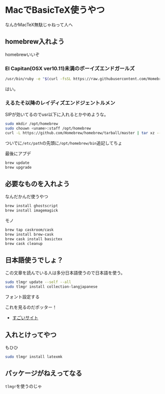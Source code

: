 # MacでBasicTeX使うやつ

なんかMacTeX無駄じゃねって人へ

## homebrew入れよう

homebrewいいぞ

### El Capitan(OSX ver10.11)未満のボーイズエンドガールズ

```sh
/usr/bin/ruby -e "$(curl -fsSL https://raw.githubusercontent.com/Homebrew/install/master/install)"
```

はい。

### えるたそ以降のレイディズエンドジェントルメン

SIPが効いてるのでusr以下に入れるとかやめような。

```sh
sudo mkdir /opt/homebrew
sudo chouwn <uname>:staff /opt/homebrew
curl -L https://github.com/Homebrew/homebrew/tarball/master | tar xz --strip 1 -C /opt/homebrew
```

ついでに`/etc/path`の先頭に`/opt/homebrew/bin`追記してちょ

最後にアプデ

```sh
brew update
brew upgrade
```

## 必要なものを入れよう

なんだかんだ使うやつ

```sh
brew install ghostscript
brew install imagemagick
```

モノ

```sh
brew tap caskroom/cask
brew install brew-cask
brew cask install basictex
brew cask cleanup
```

## 日本語使うでしょ？

この文章を読んでいる人は多分日本語使うので日本語を使う。

```sh
sudo tlmgr update --self --all
sudo tlmgr install collection-langjapanese
```

フォント設定する

これを見るのだポッター！

- [すごいサイト](http://qiita.com/yyamnk/items/2da2791bcee82643984f#%E6%97%A5%E6%9C%AC%E8%AA%9E%E7%92%B0%E5%A2%83%E3%82%92%E6%95%B4%E3%81%88%E3%82%8B)


## 入れとけってやつ

もひひ

```sh
sudo tlmgr install latexmk
```

## パッケージがねえってなる

`tlmgr`を使うのじゃ
